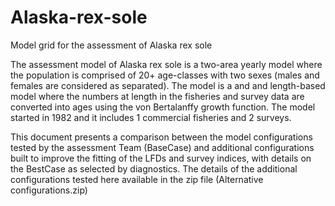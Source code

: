 # Alaska-rex-sole
Model grid for the assessment of Alaska rex sole

The assessment model of Alaska rex sole is a two-area yearly model where the population is comprised of 20+ age-classes with two sexes (males and females are considered as separated). The model is a and and length-based model where the numbers at length in the fisheries and survey data are converted into ages using the von Bertalanffy growth function. The model started in 1982 and it includes 1 commercial fisheries and 2 surveys. 

This document presents a comparison between the model configurations tested by the assessment Team (BaseCase) and additional configurations built to improve the fitting of the LFDs and survey indices, with details on the BestCase as selected by diagnostics. The details of the additional configurations tested here available in the zip file (Alternative configurations.zip)
